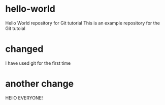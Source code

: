 # hello-world
Hello World repository for Git tutorial
This is an example repository for the Git tutoial 
# changed
I have used git for the first time
# another change
HEllO EVERYONE!
